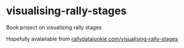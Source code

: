 # visualising-rally-stages
Book project on visualising rally stages

Hopefully avalailable from [rallydatajunkie.com/visualising-rally-stages](https://rallydatajunkie.com/visualising-rally-stages)
